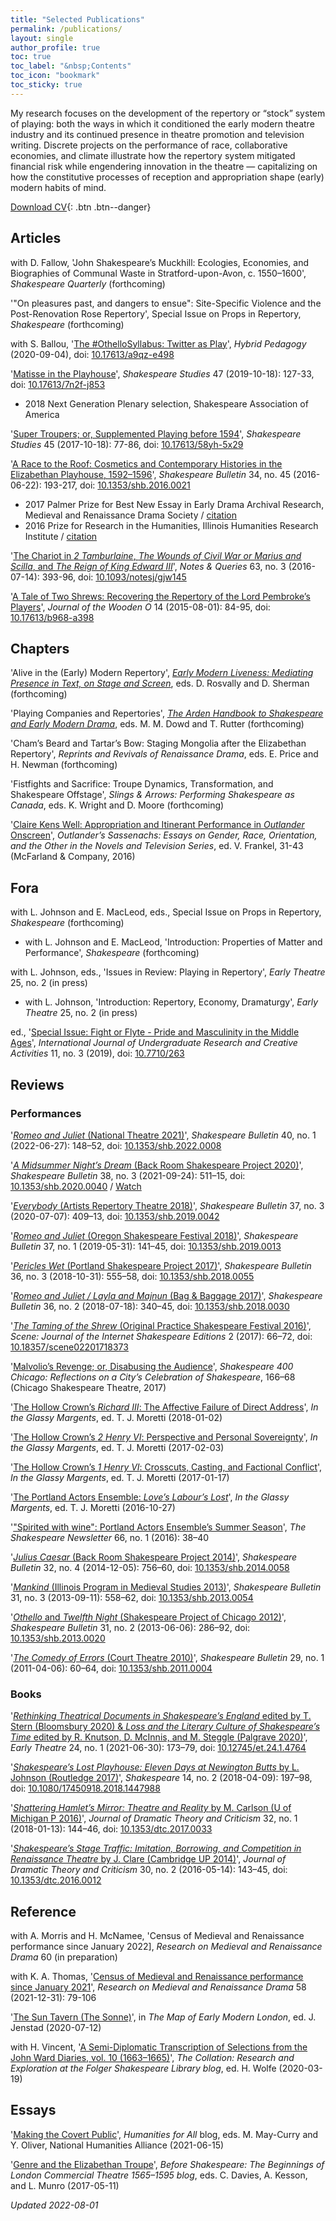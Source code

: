```yaml
---
title: "Selected Publications"
permalink: /publications/
layout: single
author_profile: true
toc: true
toc_label: "&nbsp;Contents"
toc_icon: "bookmark"
toc_sticky: true
---
```


My research focuses on the development of the repertory or “stock” system of playing: both the ways in which it conditioned the early modern theatre industry and its continued presence in theatre promotion and television writing. Discrete projects on the performance of race, collaborative economies, and climate illustrate how the repertory system mitigated financial risk while engendering innovation in the theatre — capitalizing on how the constitutive processes of reception and appropriation shape (early) modern habits of mind.

[Download CV](/assets/pdf/Tavares_CV.pdf){: .btn .btn--danger} 

## Articles

with D. Fallow, 'John Shakespeare’s Muckhill: Ecologies, Economies, and Biographies of Communal Waste in Stratford-upon-Avon, c. 1550–1600', *Shakespeare Quarterly* (forthcoming)

'"On pleasures past, and dangers to ensue": Site-Specific Violence and the Post-Renovation Rose Repertory', Special Issue on Props in Repertory, *Shakespeare* (forthcoming)

with S. Ballou, '[The #OthelloSyllabus: Twitter as Play](https://hybridpedagogy.org/othellosyllabus-twitter-as-play/)', *Hybrid Pedagogy* (2020-09-04), doi: [10.17613/a9qz-e498](https://doi.org/10.17613/a9qz-e498)

'[Matisse in the Playhouse](/assets/pdf/research/2019-matisseSS.pdf)', *Shakespeare Studies* 47 (2019-10-18): 127-33, doi: [10.17613/7n2f-j853](https://link.gale.com/apps/doc/A606173494/AONE?u=tusc49521&sid=bookmark-AONE&xid=620984cf,&quot;)
* 2018 Next Generation Plenary selection, Shakespeare Association of America

'[Super Troupers; or, Supplemented Playing before 1594](/assets/pdf/research/2017-superSS.pdf)', *Shakespeare Studies* 45 (2017-10-18): 77-86, doi: [10.17613/58yh-5x29](https://link.gale.com/apps/doc/A509723472/AONE?u=tusc49521&sid=bookmark-AONE&xid=d2fc65ea)

'[A Race to the Roof: Cosmetics and Contemporary Histories in the Elizabethan Playhouse, 1592–1596](/assets/pdf/research/2016-raceSB.pdf)', *Shakespeare Bulletin* 34, no. 45 (2016-06-22): 193-217, doi: [10.1353/shb.2016.0021](https://doi.org/10.1353/shb.2016.0021)
* 2017 Palmer Prize for Best New Essay in Early Drama Archival Research, Medieval and Renaissance Drama Society / [citation](http://themrds.org/award/2017-palmer-award-best-new-essay)
* 2016 Prize for Research in the Humanities, Illinois Humanities Research Institute / [citation](https://hri.illinois.edu/history/humanities-research-prizes#2015-16)

'[The Chariot in *2 Tamburlaine*, *The Wounds of Civil War or Marius and Scilla*, and *The Reign of King Edward III*](/assets/pdf/research/2016-chariotNQ.pdf)', *Notes & Queries* 63, no. 3 (2016-07-14): 393-96, doi: [10.1093/notesj/gjw145](https://doi.org/10.1093/notesj/gjw145)

'[A Tale of Two Shrews: Recovering the Repertory of the Lord Pembroke’s Players](/assets/pdf/research/2015-shrewsJWO.pdf)', *Journal of the Wooden O* 14 (2015-08-01): 84-95, doi: [10.17613/b968-a398](https://omeka.li.suu.edu/ojs/index.php/woodeno/article/view/213)

## Chapters

'Alive in the (Early) Modern Repertory', [*Early Modern Liveness: Mediating Presence in Text, on Stage and Screen*](https://www.bloomsbury.com/uk/early-modern-liveness-9781350318472/), eds. D. Rosvally and D. Sherman (forthcoming)

'Playing Companies and Repertories', [*The Arden Handbook to Shakespeare and Early Modern Drama*](https://www.bloomsbury.com/uk/arden-handbook-of-shakespeare-and-early-modern-drama-9781350161856/), eds. M. M. Dowd and T. Rutter (forthcoming)

'Cham’s Beard and Tartar’s Bow: Staging Mongolia after the Elizabethan Repertory', *Reprints and Revivals of Renaissance Drama*, eds. E. Price and H. Newman (forthcoming)

'Fistfights and Sacrifice: Troupe Dynamics, Transformation, and Shakespeare Offstage', *Slings & Arrows: Performing Shakespeare as Canada*, eds. K. Wright and D. Moore (forthcoming)

'[Claire Kens Well: Appropriation and Itinerant Performance in *Outlander* Onscreen](/assets/pdf/research/2016-outlandCH.pdf)', *Outlander’s Sassenachs: Essays on Gender, Race, Orientation, and the Other in the Novels and Television Series*, ed. V. Frankel, 31-43 (McFarland & Company, 2016)

## Fora

with L. Johnson and E. MacLeod, eds., Special Issue on Props in Repertory, *Shakespeare* (forthcoming)
* with L. Johnson and E. MacLeod, 'Introduction: Properties of Matter and Performance', *Shakespeare* (forthcoming)

with L. Johnson, eds., 'Issues in Review: Playing in Repertory', *Early Theatre* 25, no. 2 (in press)
* with L. Johnson, 'Introduction: Repertory, Economy, Dramaturgy', *Early Theatre* 25, no. 2 (in press)

ed., '[Special Issue: Fight or Flyte - Pride and Masculinity in the Middle Ages](https://ijurca-pub.org/14/volume/11/issue/3/)', *International Journal of Undergraduate Research and Creative Activities* 11, no. 3 (2019), doi: [10.7710/263](http://doi.org/10.7710/263)

## Reviews

### Performances

'[*Romeo and Juliet* (National Theatre 2021)](/assets/pdf/reviews/2022-romeoSB.pdf)', *Shakespeare Bulletin* 40, no. 1 (2022-06-27): 148–52, doi: [10.1353/shb.2022.0008](https://doi.org/10.1353/shb.2022.0008)

'[*A Midsummer Night’s Dream* (Back Room Shakespeare Project 2020)](/assets/pdf/reviews/2021-mndSB.pdf)', *Shakespeare Bulletin* 38, no. 3 (2021-09-24): 511–15, doi: [10.1353/shb.2020.0040](http://doi.org/10.1353/shb.2020.0040) / [Watch](https://youtu.be/j2gOa7jjzEw)

'[*Everybody* (Artists Repertory Theatre 2018)](/assets/pdf/reviews/2019-everySB.pdf)', *Shakespeare Bulletin* 37, no. 3 (2020-07-07): 409–13, doi: [10.1353/shb.2019.0042](http://doi.org/10.1353/shb.2019.0042)

'[*Romeo and Juliet* (Oregon Shakespeare Festival 2018)](/assets/pdf/reviews/2019-romeoSB.pdf)', *Shakespeare Bulletin* 37, no. 1 (2019-05-31): 141–45, doi: [10.1353/shb.2019.0013](http://doi.org/10.1353/shb.2019.0013)

'[*Pericles Wet* (Portland Shakespeare Project 2017)](/assets/pdf/reviews/2018-periclesSB.pdf)', *Shakespeare Bulletin* 36, no. 3 (2018-10-31): 555–58, doi: [10.1353/shb.2018.0055](http://doi.org/10.1353/shb.2018.0055)

'[*Romeo and Juliet / Layla and Majnun* (Bag & Baggage 2017)](/assets/pdf/reviews/2018-romeoBB.pdf)', *Shakespeare Bulletin* 36, no. 2 (2018-07-18): 340–45, doi: [10.1353/shb.2018.0030](http://doi.org/10.1353/shb.2018.0030)

'[*The Taming of the Shrew* (Original Practice Shakespeare Festival 2016)](https://journals.uvic.ca/index.php/scene/article/view/18373)', *Scene: Journal of the Internet Shakespeare Editions* 2 (2017): 66–72, doi: [10.18357/scene02201718373](https://doi.org/10.18357/scene02201718373)

'[Malvolio’s Revenge; or, Disabusing the Audience](/assets/pdf/reviews/2017-malvolioCST.pdf)', *Shakespeare 400 Chicago: Reflections on a City’s Celebration of Shakespeare*, 166–68 (Chicago Shakespeare Theatre, 2017)

'[The Hollow Crown’s *Richard III*: The Affective Failure of Direct Address](https://shakespearenewsletter.com/the-hollow-crowns-richard-iii-the-affective-failure-of-direct-address/)', *In the Glassy Margents*, ed. T. J. Moretti (2018-01-02)

'[The Hollow Crown’s *2 Henry VI*: Perspective and Personal Sovereignty](https://shakespearenewsletter.com/the-hollow-crowns-2-henry-vi-perspective-and-personal-sovereignty/)', *In the Glassy Margents*, ed. T. J. Moretti (2017-02-03)

'[The Hollow Crown’s *1 Henry VI*: Crosscuts, Casting, and Factional Conflict](https://shakespearenewsletter.com/the-hollow-crowns-1-henry-vi-crosscuts-casting-and-factional-conflict/)', *In the Glassy Margents*, ed. T. J. Moretti (2017-01-17)

'[The Portland Actors Ensemble: *Love’s Labour’s Lost*](https://shakespearenewsletter.com/the-portland-actors-ensemble-loves-labours-lost/)', *In the Glassy Margents*, ed. T. J. Moretti (2016-10-27)

'["Spirited with wine": Portland Actors Ensemble’s Summer Season](/assets/pdf/reviews/2016-paeSN.pdf)', *The Shakespeare Newsletter* 66, no. 1 (2016): 38–40

'[*Julius Caesar* (Back Room Shakespeare Project 2014)](/assets/pdf/reviews/2014-juliusSB.pdf)', *Shakespeare Bulletin* 32, no. 4 (2014-12-05): 756–60, doi: [10.1353/shb.2014.0058](http://doi.org/10.1353/shb.2014.0058) 

'[*Mankind* (Illinois Program in Medieval Studies 2013)](/assets/pdf/reviews/2013-mankindSB.pdf)', *Shakespeare Bulletin* 31, no. 3 (2013-09-11): 558–62, doi: [10.1353/shb.2013.0054](http://doi.org/10.1353/shb.2013.0054)

'[*Othello* and *Twelfth Night* (Shakespeare Project of Chicago 2012)](/assets/pdf/reviews/2013-comboSB.pdf)', *Shakespeare Bulletin* 31, no. 2 (2013-06-06): 286–92, doi: [10.1353/shb.2013.0020](http://doi.org/10.1353/shb.2013.0020)

'[*The Comedy of Errors* (Court Theatre 2010)](/assets/pdf/reviews/2011-errorsSB.pdf)', *Shakespeare Bulletin* 29, no. 1 (2011-04-06): 60–64, doi: [10.1353/shb.2011.0004](https://doi.org/10.1353/shb.2011.0004)

### Books

'[*Rethinking Theatrical Documents in Shakespeare’s England* edited by T. Stern (Bloomsbury 2020) & *Loss and the Literary Culture of Shakespeare’s Time* edited by R. Knutson, D. McInnis, and M. Steggle (Palgrave 2020)](/assets/pdf/reviews/2021-comboET.pdf)', *Early Theatre* 24, no. 1 (2021-06-30): 173–79, doi: [10.12745/et.24.1.4764](https://doi.org/10.12745/et.24.1.4764)

'[*Shakespeare’s Lost Playhouse: Eleven Days at Newington Butts* by L. Johnson (Routledge 2017)](/assets/pdf/reviews/2018-johnsonSH.pdf)', *Shakespeare* 14, no. 2 (2018-04-09): 197–98, doi: [10.1080/17450918.2018.1447988](https://doi.org/10.1080/17450918.2018.1447988)

'[*Shattering Hamlet’s Mirror: Theatre and Reality* by M. Carlson (U of Michigan P 2016)](/assets/pdf/reviews/2018-carlsonDTC.pdf)', *Journal of Dramatic Theory and Criticism* 32, no. 1 (2018-01-13): 144–46, doi: [10.1353/dtc.2017.0033](http://doi.org/10.1353/dtc.2017.0033)

'[*Shakespeare’s Stage Traffic: Imitation, Borrowing, and Competition in Renaissance Theatre* by J. Clare (Cambridge UP 2014)](/assets/pdf/reviews/2014-clareDTC.pdf)', *Journal of Dramatic Theory and Criticism* 30, no. 2 (2016-05-14): 143–45, doi: [10.1353/dtc.2016.0012](http://doi.org/10.1353/dtc.2016.0012)

## Reference

with A. Morris and H. McNamee, 'Census of Medieval and Renaissance performance since January 2022], *Research on Medieval and Renaissance Drama* 60 (in preparation)

with K. A. Thomas, '[Census of Medieval and Renaissance performance since January 2021](/assets/pdf/other/2021-censusRMRD.pdf)', *Research on Medieval and Renaissance Drama* 58 (2021-12-31): 79-106

'[The Sun Tavern (The Sonne)](https://mapoflondon.uvic.ca/SUNT1.htm)', in *The Map of Early Modern London*, ed. J. Jenstad (2020-07-12)

with H. Vincent, '[A Semi-Diplomatic Transcription of Selections from the John Ward Diaries, vol. 10 (1663–1665)](https://tinyurl.com/2p9x4b5v)', *The Collation: Research and Exploration at the Folger Shakespeare Library blog*, ed. H. Wolfe (2020-03-19)

## Essays

'[Making the Covert Public](https://humanitiesforall.org/blog/making-the-covert-public)', *Humanities for All* blog, eds. M. May-Curry and Y. Oliver, National Humanities Alliance (2021-06-15)

'[Genre and the Elizabethan Troupe](https://beforeshakespeare.com/2017/05/11/genre-and-the-elizabethan-troupe/)', *Before Shakespeare: The Beginnings of London Commercial Theatre 1565–1595 blog*, eds. C. Davies, A. Kesson, and L. Munro (2017-05-11)

*Updated 2022-08-01*
